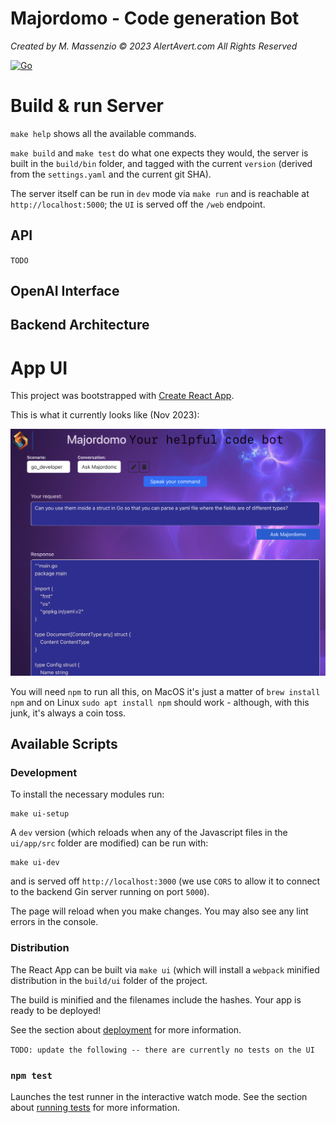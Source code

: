 # Majordomo - Code generation Bot
*Created by M. Massenzio &copy; 2023 AlertAvert.com All Rights Reserved*

[![Go](https://github.com/alertavert/majordomo/actions/workflows/go.yml/badge.svg?branch=main)](https://github.com/alertavert/majordomo/actions/workflows/go.yml)

# Build & run Server

`make help` shows all the available commands.

`make build` and `make test` do what one expects they would, the server is built in the `build/bin` folder, and tagged with the current `version` (derived from the `settings.yaml` and the current git SHA).

The server itself can be run in `dev` mode via `make run` and is reachable at `http://localhost:5000`; the `UI` is served off the `/web` endpoint.

## API

`TODO`

## OpenAI Interface

## Backend Architecture

# App UI

This project was bootstrapped with [Create React App](https://github.com/facebook/create-react-app).

This is what it currently looks like (Nov 2023):

![Majordomo](./docs/images/majordomo.png)

You will need `npm` to run all this, on MacOS it's just a matter of `brew install npm` and on Linux `sudo apt install npm` should work - although, with this junk, it's always a coin toss.

## Available Scripts

### Development

To install the necessary modules run:

```shell
make ui-setup
```


A `dev` version (which reloads when any of the Javascript files in the `ui/app/src` folder are modified) can be run with:

```
make ui-dev
```
and is served off `http://localhost:3000` (we use `CORS` to allow it to connect to the backend Gin server running on port `5000`).

The page will reload when you make changes.
You may also see any lint errors in the console.

### Distribution

The React App can be built via `make ui` (which will install a `webpack` minified distribution in the `build/ui` folder of the project.

The build is minified and the filenames include the hashes.
Your app is ready to be deployed!

See the section about [deployment](https://facebook.github.io/create-react-app/docs/deployment) for more information.

`TODO: update the following -- there are currently no tests on the UI`

### `npm test`

Launches the test runner in the interactive watch mode.
See the section about [running tests](https://facebook.github.io/create-react-app/docs/running-tests) for more information.
